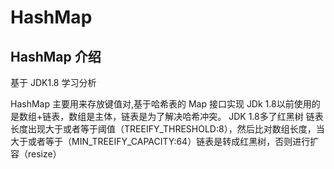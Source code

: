 # HashMap
## HashMap 介绍 
基于 JDK1.8  学习分析

HashMap 主要用来存放键值对,基于哈希表的 Map 接口实现
JDk 1.8以前使用的是数组+链表，数组是主体，链表是为了解决哈希冲突。
JDK 1.8多了红黑树
链表长度出现大于或者等于阈值（TREEIFY_THRESHOLD:8），然后比对数组长度，当大于或者等于（MIN_TREEIFY_CAPACITY:64）链表是转成红黑树，否则进行扩容（resize）

